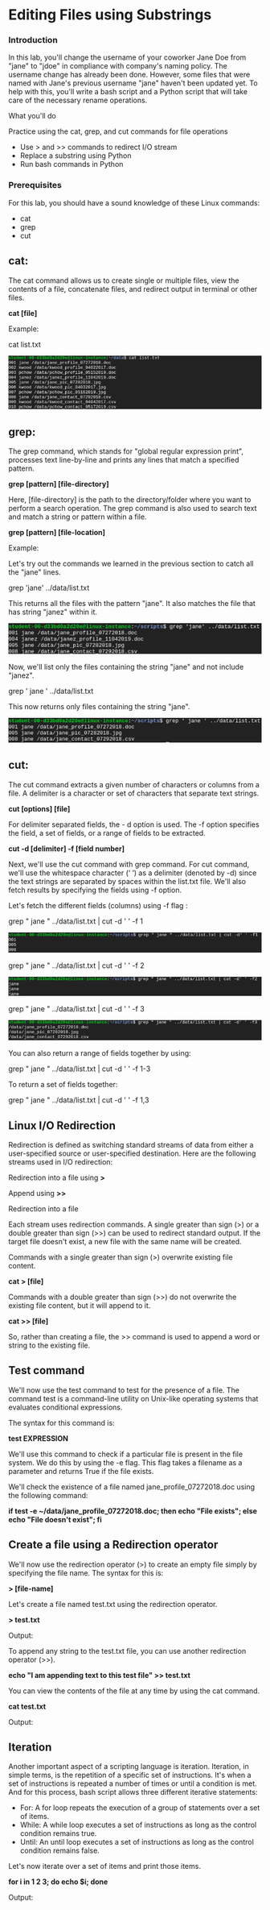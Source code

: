 # Editing Files using Substrings
### Introduction
In this lab, you'll change the username of your coworker Jane Doe from "jane" to "jdoe" in compliance with company's naming policy. The username change has already been done. However, some files that were named with Jane's previous username "jane" haven't been updated yet. To help with this, you'll write a bash script and a Python script that will take care of the necessary rename operations.

What you'll do

Practice using the cat, grep, and cut commands for file operations
* Use > and >> commands to redirect I/O stream
* Replace a substring using Python
* Run bash commands in Python

### Prerequisites
For this lab, you should have a sound knowledge of these Linux commands:

* cat
* grep
* cut

## cat:

The cat command allows us to create single or multiple files, view the contents of a file, concatenate files, and redirect output in terminal or other files.

**cat [file]**

Example:

cat list.txt

![Alt text](https://github.com/AnnieChen1130/Google-IT-Automation-with-Python/blob/main/Course2-Using-Python-to-Interact-with-the-Operating-System/Lab6-Editing-Files-Using-Substrings/images/cat.png)

## grep:

The grep command, which stands for "global regular expression print", processes text line-by-line and prints any lines that match a specified pattern.

**grep [pattern] [file-directory]**

Here, [file-directory] is the path to the directory/folder where you want to perform a search operation. The grep command is also used to search text and match a string or pattern within a file.

**grep [pattern] [file-location]**

Example:

Let's try out the commands we learned in the previous section to catch all the "jane" lines.

grep 'jane' ../data/list.txt

This returns all the files with the pattern "jane". It also matches the file that has string "janez" within it.

![Alt_text](https://github.com/AnnieChen1130/Google-IT-Automation-with-Python/blob/main/Course2-Using-Python-to-Interact-with-the-Operating-System/Lab6-Editing-Files-Using-Substrings/images/catch-all-the-jane-lines.png)

Now, we'll list only the files containing the string "jane" and not include "janez".

grep ' jane ' ../data/list.txt

This now returns only files containing the string "jane".

![Alt-text](https://github.com/AnnieChen1130/Google-IT-Automation-with-Python/blob/main/Course2-Using-Python-to-Interact-with-the-Operating-System/Lab6-Editing-Files-Using-Substrings/images/catch-jane-only-exclude-janez.png)

## cut:

The cut command extracts a given number of characters or columns from a file. A delimiter is a character or set of characters that separate text strings.

**cut [options] [file]**

For delimiter separated fields, the - d option is used. The -f option specifies the field, a set of fields, or a range of fields to be extracted.

**cut -d [delimiter] -f [field number]**

Next, we'll use the cut command with grep command. For cut command, we'll use the whitespace character (‘ ‘) as a delimiter (denoted by -d) since the text strings are separated by spaces within the list.txt file. We'll also fetch results by specifying the fields using -f option.

Let's fetch the different fields (columns) using -f flag :

grep " jane " ../data/list.txt | cut -d ' ' -f 1

![Alt_text](https://github.com/AnnieChen1130/Google-IT-Automation-with-Python/blob/main/Course2-Using-Python-to-Interact-with-the-Operating-System/Lab6-Editing-Files-Using-Substrings/images/cut-grep-f1.png)

grep " jane " ../data/list.txt | cut -d ' ' -f 2

![Alt_text](https://github.com/AnnieChen1130/Google-IT-Automation-with-Python/blob/main/Course2-Using-Python-to-Interact-with-the-Operating-System/Lab6-Editing-Files-Using-Substrings/images/cut-grep-f2.png)

grep " jane " ../data/list.txt | cut -d ' ' -f 3

![Alt_text](https://github.com/AnnieChen1130/Google-IT-Automation-with-Python/blob/main/Course2-Using-Python-to-Interact-with-the-Operating-System/Lab6-Editing-Files-Using-Substrings/images/cut-grep-f3.png)

You can also return a range of fields together by using:

grep " jane " ../data/list.txt | cut -d ' ' -f 1-3

To return a set of fields together:

grep " jane " ../data/list.txt | cut -d ' ' -f 1,3



## Linux I/O Redirection
Redirection is defined as switching standard streams of data from either a user-specified source or user-specified destination. Here are the following streams used in I/O redirection:

Redirection into a file using **>**

Append using **>>**

Redirection into a file

Each stream uses redirection commands. A single greater than sign (>) or a double greater than sign (>>) can be used to redirect standard output. If the target file doesn't exist, a new file with the same name will be created.

Commands with a single greater than sign (>) overwrite existing file content.

**cat > [file]**

Commands with a double greater than sign (>>) do not overwrite the existing file content, but it will append to it.

**cat >> [file]**

So, rather than creating a file, the >> command is used to append a word or string to the existing file.

## Test command
We'll now use the test command to test for the presence of a file. The command test is a command-line utility on Unix-like operating systems that evaluates conditional expressions.

The syntax for this command is:

**test EXPRESSION**

We'll use this command to check if a particular file is present in the file system. We do this by using the -e flag. This flag takes a filename as a parameter and returns True if the file exists.

We'll check the existence of a file named jane_profile_07272018.doc using the following command:

**if test -e ~/data/jane_profile_07272018.doc; then echo "File exists"; else echo "File doesn't exist"; fi**

## Create a file using a Redirection operator
We'll now use the redirection operator (>) to create an empty file simply by specifying the file name. The syntax for this is:

**> [file-name]**

Let's create a file named test.txt using the redirection operator.

**> test.txt**

Output:

To append any string to the test.txt file, you can use another redirection operator (>>).

**echo "I am appending text to this test file" >> test.txt**

You can view the contents of the file at any time by using the cat command.

**cat test.txt**

Output:

## Iteration
Another important aspect of a scripting language is iteration. Iteration, in simple terms, is the repetition of a specific set of instructions. It's when a set of instructions is repeated a number of times or until a condition is met. And for this process, bash script allows three different iterative statements:

* For: A for loop repeats the execution of a group of statements over a set of items.
* While: A while loop executes a set of instructions as long as the control condition remains true.
* Until: An until loop executes a set of instructions as long as the control condition remains false.

Let's now iterate over a set of items and print those items.

**for i in 1 2 3; do echo $i; done**

Output:





